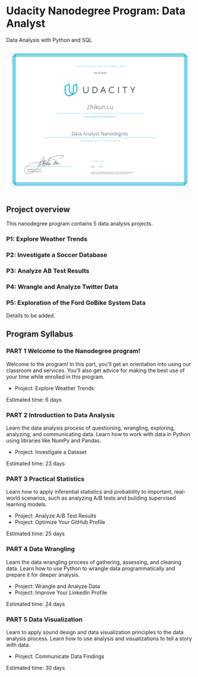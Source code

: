 # Udacity Nanodegree Program: Data Analyst

Data Analysis with Python and SQL

![certificate](certificate.png)

## Project overview

This nanodegree program contains 5 data analysis projects.

### P1: Explore Weather Trends

### P2: Investigate a Soccer Database

### P3: Analyze AB Test Results

### P4: Wrangle and Analyze Twitter Data 

### P5: Exploration of the Ford GoBike System Data

Details to be added.



## Program Syllabus

### PART 1 Welcome to the Nanodegree program!

Welcome to the program! In this part, you’ll get an orientation into using our classroom and services. You’ll also get advice for making the best use of your time while enrolled in this program.

- Project: Explore Weather Trends

Estimated time: 6 days

### PART 2 Introduction to Data Analysis

Learn the data analysis process of questioning, wrangling, exploring, analyzing, and communicating data. Learn how to work with data in Python using libraries like NumPy and Pandas.

- Project: Investigate a Dataset

Estimated time: 23 days

### PART 3 Practical Statistics

Learn how to apply inferential statistics and probability to important, real-world scenarios, such as analyzing A/B tests and building supervised learning models.

- Project: Analyze A/B Test Results
- Project: Optimize Your GitHub Profile

Estimated time: 25 days

### PART 4 Data Wrangling

Learn the data wrangling process of gathering, assessing, and cleaning data. Learn how to use Python to wrangle data programmatically and prepare it for deeper analysis.

- Project: Wrangle and Analyze Data
- Project: Improve Your LinkedIn Profile

Estimated time: 24 days

### PART 5 Data Visualization

Learn to apply sound design and data visualization principles to the data analysis process. Learn how to use analysis and visualizations to tell a story with data.

- Project: Communicate Data Findings

Estimated time: 30 days